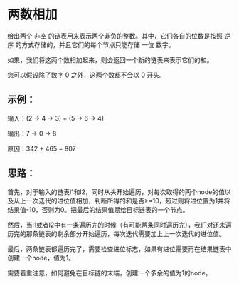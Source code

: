 # 两数相加
给出两个 非空 的链表用来表示两个非负的整数。其中，它们各自的位数是按照 逆序 的方式存储的，并且它们的每个节点只能存储 一位 数字。

如果，我们将这两个数相加起来，则会返回一个新的链表来表示它们的和。

您可以假设除了数字 0 之外，这两个数都不会以 0 开头。

## 示例：

输入：(2 -> 4 -> 3) + (5 -> 6 -> 4)

输出：7 -> 0 -> 8

原因：342 + 465 = 807

## 思路：

首先，对于输入的链表l1和l2，同时从头开始遍历，对每次取得的两个node的值以及从上一次迭代的进位值相加，判断所得的和是否>=10，超过则将进位置为1并将 结果值-10，否则为0。把最后的结果值赋给目标链表的一个节点。

然后，当l1或者l2中有一条遍历完的时候（有可能两条同时遍历完），我们对还未遍历完的那条链表的剩余部分开始遍历，每次迭代需要加上上一次迭代的进位值。

最后，两条链表都遍历完了，需要检查进位标志，如果有进位需要再在结果链表中创建一个node，值为1。

需要着重注意，如何避免在目标链的末端，创建一个多余的值为1的node。

